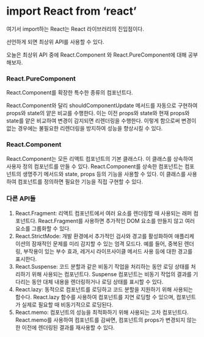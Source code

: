 # import React from ‘react’

여기서 import하는 React는 React 라이브러리의 진입점이다. 

선언하게 되면 최상위 API를 사용할 수 있다.

오늘은 최상위 API 중에 React.Component 와 React.PureComponent에 대해 공부해보자.

### React.PureComponent

React.Component를 확장한 특수한 종류의 컴포넌트다.

React.Component와 달리 shouldComponentUpdate 메서드를 자동으로 구현하여 props와 state의 얕은 비교를 수행한다. 이는 이전 props와 state와 현재 props와 state를 얕은 비교하여 변경이 감지되면 리렌더링을 수행한다. 이렇게 함으로써 변경이 없는 경우에는 불필요한 리렌더링을 방지하여 성능을 향상시킬 수 있다.

### React.Component

React.Component는 모든 리액트 컴포넌트의 기본 클래스다. 이 클래스를 상속하여 사용자 정의 컴포넌트를 만들 수 있다. React.Component를 상속한 컴포넌트는 컴포넌트의 생명주기 메서드와 state, props 등의 기능을 사용할 수 있다. 이 클래스를 사용하여 컴포넌트를 정의하면 필요한 기능을 직접 구현할 수 있다.

### 다른 API들

1. React.Fragment: 리액트 컴포넌트에서 여러 요소를 렌더링할 때 사용되는 래퍼 컴포넌트다. React.Fragment를 사용하면 추가적인 DOM 요소를 만들지 않고 여러 요소를 그룹화할 수 있다.
2. React.StrictMode: 개발 환경에서 추가적인 검사와 경고를 활성화하여 애플리케이션의 잠재적인 문제를 미리 감지할 수 있는 엄격 모드다. 예를 들어, 중복된 렌더링, 부작용이 있는 부수 효과, 레거시 라이프사이클 메서드 사용 등에 대한 경고를 표시한다.
3. React.Suspense: 코드 분할과 같은 비동기 작업을 처리하는 동안 로딩 상태를 처리하기 위해 사용되는 컴포넌트다. Suspense 컴포넌트는 비동기 작업의 결과를 기다리는 동안 대체 내용을 렌더링하거나 로딩 상태를 표시할 수 있다.
4. React.lazy: 동적으로 컴포넌트를 로딩하고 코드 분할을 지원하기 위해 사용되는 함수다. React.lazy 함수를 사용하여 컴포넌트를 지연 로딩할 수 있으며, 컴포넌트가 실제로 필요할 때 비동기적으로 로딩된다.
5. React.memo: 컴포넌트의 성능을 최적화하기 위해 사용되는 고차 컴포넌트다. React.memo를 사용하여 컴포넌트를 감싸면, 컴포넌트의 props가 변경되지 않는 한 이전에 렌더링된 결과를 재사용할 수 있다.